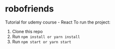 <h1>robofriends</h1>

<p>Tutorial for udemy course - React
To run the project:</p>
<ol>
<li>Clone this repo</li>
<li>Run <code>npm install or yarn install</code></li>
<li>Run <code>npm start or yarn start</code></li>
</ol>